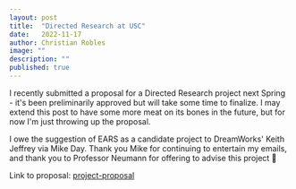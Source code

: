 ```yaml
---
layout: post
title:  "Directed Research at USC"
date:   2022-11-17
author: Christian Robles
image: ""
description: ""
published: true
---
```


I recently submitted a proposal for a Directed Research project next Spring - it's been preliminarily approved but will take some time to finalize. I may extend this post to have some more meat on its bones in the future, but for now I'm just throwing up the proposal.

I owe the suggestion of EARS as a candidate project to DreamWorks' Keith Jeffrey via Mike Day. Thank you Mike for continuing to entertain my emails, and thank you to Professor Neumann for offering to advise this project 🥲

Link to proposal: [project-proposal](https://blog.roblesch.page/assets/roblesch_project_proposal.pdf)

